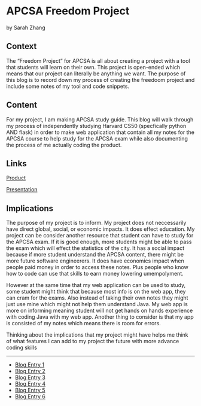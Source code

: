 # APCSA Freedom Project
by Sarah Zhang

## Context
The “Freedom Project” for APCSA is all about creating a project with a tool that students will learn on their own. This project is open-ended which means that our project can literally be anything we want. The purpose of this blog is to record down my process of creating the freedoom project and include some notes of my tool and code snippets.

## Content
For my project, I am making APCSA study guide. This blog will walk through my process of independently studying Harvard CS50 (specfically python AND flask) in order to make web application that contain all my notes for the APCSA course to help study for the APCSA exam while also documenting the process of me actually coding the product. 

## Links

[Product](sarahz2476.pythonanywhere.com)

[Presentation](https://docs.google.com/presentation/d/1Ts-R3d-wly-ERXzzUwvy3dt_8hbUBbGSlEaOZzce7XQ/edit?usp=sharing)

## Implications
The purpose of my project is to inform. My project does not neccessarily have direct global, social, or economic impacts. It does effect education. My project can be consider another resource that student can have to study for the APCSA exam. If it is good enough, more students might be able to pass the exam which will effect the statistics of the city. It has a social impact because if more student understand the APCSA content, there might be more future software engineerers. It does have economics impact when people paid money in order to access these notes. Plus people who know how to code can use that skills to earn money lowering umempolyment. 

However at the same time that my web application can be used to study, some student might think that because most info is on the web app, they can cram for the exams. Also instead of taking their own notes they might just use mine which might not help them understand Java. My web app is more on informing meaning student will not get hands on hands experience with coding Java with my web app. Another thing to consider is that my app is consisted of my notes which means there is room for errors. 

Thinking about the implications that my project might have helps me think of what features I can add to my project the future with more advance coding skills

---

* [Blog Entry 1](entries/entry01.md)
* [Blog Entry 2](entries/entry02.md)
* [Blog Entry 3](entries/entry03.md)
* [Blog Entry 4](entries/entry04.md)
* [Blog Entry 5](entries/entry05.md)
* [Blog Entry 6](entries/entry06.md)


